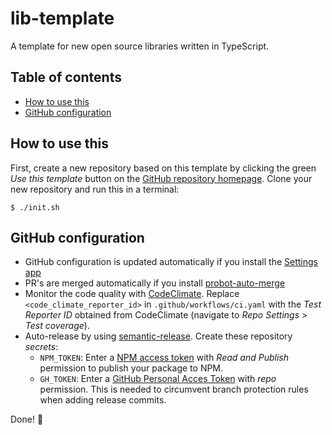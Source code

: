 # lib-template

A template for new open source libraries written in TypeScript.

## Table of contents

<!-- START doctoc generated TOC please keep comment here to allow auto update -->
<!-- DON'T EDIT THIS SECTION, INSTEAD RE-RUN doctoc TO UPDATE -->


- [How to use this](#how-to-use-this)
- [GitHub configuration](#github-configuration)

<!-- END doctoc generated TOC please keep comment here to allow auto update -->

## How to use this

First, create a new repository based on this template by clicking the green
_Use this template_ button on the
[GitHub repository homepage](https://github.com/hongaar/lib-template). Clone
your new repository and run this in a terminal:

```
$ ./init.sh
```

## GitHub configuration

- GitHub configuration is updated automatically if you install the
  [Settings app](https://github.com/apps/settings/installations/new)
- PR's are merged automatically if you install
  [probot-auto-merge](https://github.com/apps/probot-auto-merge/installations/new)
- Monitor the code quality with
  [CodeClimate](https://codeclimate.com/github/repos/new). Replace
  `<code_climate_reporter_id>` in `.github/workflows/ci.yaml` with the _Test
  Reporter ID_ obtained from CodeClimate (navigate to _Repo Settings_ > _Test
  coverage_).
- Auto-release by using
  [semantic-release](https://github.com/semantic-release/semantic-release).
  Create these repository _secrets_:
  - `NPM_TOKEN`: Enter a
    [NPM access token](https://www.npmjs.com/settings/hongaar/tokens/create)
    with _Read and Publish_ permission to publish your package to NPM.
  - `GH_TOKEN`: Enter a
    [GitHub Personal Acces Token](https://github.com/settings/tokens/new) with
    _repo_ permission. This is needed to circumvent branch protection rules when
    adding release commits.

Done! 🎉
